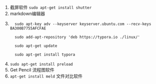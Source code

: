 1. 截屏软件  `sudo apt-get install shutter`
2. markdown编辑器
  1.  ```
        sudo apt-key adv --keyserver keyserver.ubuntu.com --recv-keys BA300B7755AFCFAE

        sudo add-apt-repository 'deb https://typora.io ./linux/'

        sudo apt-get update

        sudo apt-get install typora
        ```
3. `sudo apt-get install preload`
4. Get Pencil 流程图软件
5. `apt-get install meld`  文件对比软件
